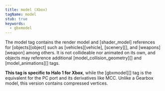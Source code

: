```yaml
---
title: model (Xbox)
tagName: model
stub: true
keywords:
  - gbxmodel
---
```


The model tag contains the render model and [shader_model] references for [objects][object] such as [vehicles][vehicle], [scenery][], and [weapons][weapon] among others. It is not collideable nor animated on its own, and objects may reference additional [model_collision_geometry][] and [model_animations][] tags.

**This tag is specific to Halo 1 for Xbox**, while the [gbxmodel][] tag is the equivalent for the PC port and its derivatives like MCC. Unlike a Gearbox model, this version contains compressed vertices.

